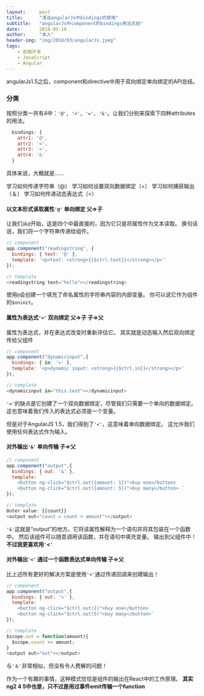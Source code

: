 ```yaml
---
layout:     post
title:      "浅谈angularJs中bindings的使用"
subtitle:   "angularJs中component的bindings用法总结"
date:       2018-03-19
author:     "本人"
header-img: "img/2018/03/angularJs.jpeg"
tags:
    - 前端开发
    - JavaScript
    - Angular
---
```



angularJs1.5之后，component和directive中用于双向绑定单向绑定的API总结。

### 分类

按照分类一共有4中：`'@', '<', '=', '&'`。让我们分别来探索下四种attributes的用法。

```js
  bindings: {
    attr1: '@',
    attr2: '<',
    attr3: '=',
    attr4: '&'
  }
```

具体来说，大概就是......

学习如何传递字符串（@）
学习如何设置双向数据绑定（=）
学习如何捕获输出（＆）
学习如何传递动态表达式（<）


#### 以文本形式读取属性`'@'` 单向绑定 父=>子

让我们从`@`开始，这是四个中最直接的，因为它只是将属性作为文本读取。 换句话说，我们将一个字符串传递给组件。

```js
// component
app.component("readingstring", {
  bindings: { text: '@' },
  template: '<p>text: <strong>{{$ctrl.text}}</strong></p>'
});

// template
<readingstring text="hello"></readingstring>
```

使用`@`会创建一个填充了命名属性的字符串内容的内部变量。 你可以说它作为组件的`$oninit`。


#### 属性为表达式`'='` 双向绑定 父=>子 子=>父

属性为表达式，并在表达式改变时重新评估它。 其实就是动态输入然后双向绑定传给父组件

```js
// component
app.component("dynamicinput",{
  bindings: { in: '=' },
  template: '<p>dynamic input: <strong>{{$ctrl.in}}</strong></p>'
});

// template
<dynamicinput in="this.text"></dynamicinput>
```

`'='`的缺点是它创建了一个双向数据绑定，尽管我们只需要一个单向的数据绑定。 这也意味着我们传入的表达式必须是一个变量。

但是对于AngularJS 1.5，我们得到了`'<'`，这意味着单向数据绑定。 这允许我们使用任何表达式作为输入。


#### 对外输出`'&'` 单向传输 子=>父

```js
// component
app.component("output",{
  bindings: { out: '&' },
  template: `
    <button ng-click="$ctrl.out({amount: 1})">buy one</button>
    <button ng-click="$ctrl.out({amount: 5})">buy many</button> `
});

// template
Outer value: {{count}}
<output out="count = count + amount"></output>
```

`'&'`这就是“output”的地方。它将该属性解释为一个语句并将其包装在一个函数中。 然后该组件可以随意调用该函数，并在语句中填充变量。 输出到父组件中！**不过我更喜欢用`'`<`'`**


#### 对外输出`'<'` 通过一个函数表达式单向传输 子=>父

比上述所有更好的解决方案是使用`'<'`通过传递回调来创建输出！

```js
// component
app.component("output",{
  bindings: { out: '<' },
  template: `
    <button ng-click="$ctrl.out(1)">buy one</button>
    <button ng-click="$ctrl.out(5)">buy many</button>`
});

// template
$scope.out = function(amount){
  $scope.count += amount;
}
<output out="out"></output>
```

与`'＆'`非常相似，但没有令人费解的问题！

作为一个有趣的事情，这种模式恰恰是组件的输出在React中的工作原理。
**其实ng2 4 5中也是，只不过是用过事件emit传输一个function**
